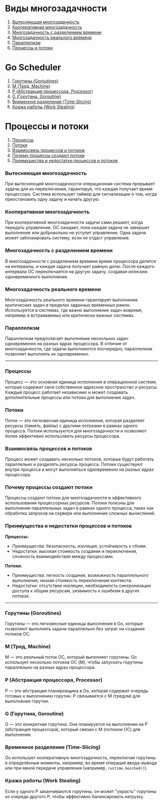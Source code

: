 # Виды многозадачности

1. [Вытесняющая многозадачность](#preemptive-multitasking)
2. [Кооперативная многозадачность](#cooperative-multitasking)
3. [Многозадачность с разделением времени](#time-sharing-multitasking)
4. [Многозадачность реального времени](#real-time-multitasking)
5. [Параллелизм](#parallelism)
6. [Процессы и потоки](#процессы-и-потоки)

# Go Scheduler

1. [Горутины (Goroutines)](#горутины)
2. [M (Тред, Machine)](#m-тред)
3. [P (Абстракция процессора, Processor)](#p-процессор)
4. [G (Горутина, Goroutine)](#g-горутина)
5. [Временное разделение (Time-Slicing)](#временное-разделение)
6. [Кража работы (Work Stealing)](#кража-работы)

# Процессы и потоки

1. [Процессы](#процессы)
2. [Потоки](#потоки)
3. [Взаимосвязь процессов и потоков](#взаимосвязь-процессов-и-потоков)
4. [Почему процессы создают потоки](#почему-процессы-создают-потоки)
5. [Преимущества и недостатки процессов и потоков](#преимущества-недостатки-процессов-и-потоков)



### Вытесняющая многозадачность <a id="preemptive-multitasking"></a>

При вытесняющей многозадачности операционная система прерывает задачи для их переключения, гарантируя, что каждая получает время процессора. Система использует таймер для сигнализации о том, когда приостановить одну задачу и начать другую.

### Кооперативная многозадачность <a id="cooperative-multitasking"></a>

При кооперативной многозадачности задачи сами решают, когда передать управление. ОС ожидает, пока каждая задача не завершит выполнение или добровольно не уступит управление. Одна задача может заблокировать систему, если не отдаст управление.

### Многозадачность с разделением времени <a id="time-sharing-multitasking"></a>

В многозадачности с разделением времени время процессора делится на интервалы, и каждая задача получает равную долю. После каждого интервала ОС переключается на другую задачу, создавая иллюзию одновременного выполнения.

### Многозадачность реального времени <a id="real-time-multitasking"></a>

Многозадачность реального времени гарантирует выполнение критических задач в пределах заданных временных рамок. Используется в системах, где важно выполнение задач вовремя, например в встраиваемых или критически важных системах.

### Параллелизм <a id="parallelism"></a>

Параллелизм предполагает выполнение нескольких задач одновременно на разных ядрах процессора. В отличие от многозадачности, где задачи выполняются поочередно, параллелизм позволяет выполнять их одновременно.

---

### Процессы <a id="процессы"></a>

Процесс — это основная единица исполнения в операционной системе, которая содержит свое собственное адресное пространство и ресурсы. Каждый процесс работает независимо и может создавать дополнительные процессы или потоки для выполнения задач.

### Потоки <a id="потоки"></a>

Поток — это легковесная единица исполнения, которая разделяет ресурсы (память, файлы) с другими потоками в рамках одного процесса. Потоки используются для многозадачности и позволяют более эффективно использовать ресурсы процессора.

### Взаимосвязь процессов и потоков <a id="взаимосвязь-процессов-и-потоков"></a>

Процесс может создавать несколько потоков, которые будут работать параллельно и разделять ресурсы процесса. Потоки существуют внутри процесса и могут выполняться одновременно на разных ядрах процессора.

### Почему процессы создают потоки <a id="почему-процессы-создают-потоки"></a>

Процессы создают потоки для многозадачности и эффективного использования процессорных ресурсов. Потоки полезны для выполнения параллельных задач в рамках одного процесса, таких как обработка запросов на сервере или выполнение сложных вычислений.

### Преимущества и недостатки процессов и потоков <a id="преимущества-недостатки-процессов-и-потоков"></a>

**Процессы:**
- Преимущества: безопасность, изоляция, устойчивость к сбоям.
- Недостатки: высокая стоимость создания и переключения, сложность взаимодействия между процессами.

**Потоки:**
- Преимущества: легкость создания, возможность параллельного выполнения, низкая стоимость переключения контекста.
- Недостатки: отсутствие изоляции, необходимость синхронизации доступа к общим ресурсам, уязвимость к ошибкам в других потоках.

---

### Горутины (Goroutines) <a id="горутины"></a>

Горутины — это легковесные единицы выполнения в Go, которые позволяют выполнять задачи параллельно без затрат на создание потоков ОС.

### M (Тред, Machine) <a id="m-тред"></a>

M — это реальный поток ОС, который выполняет горутины. Go использует несколько потоков ОС (M), чтобы запускать горутины параллельно на разных ядрах процессора.

### P (Абстракция процессора, Processor) <a id="p-процессор"></a>

P — это абстракция планировщика в Go, которая содержит очередь готовых к выполнению горутин. P связывается с M (тредом) для выполнения горутин.

### G (Горутина, Goroutine) <a id="g-горутина"></a>

G — это конкретная горутина. Она планируется на выполнение на P (абстракция процессора), который связан с M (потоком ОС) для выполнения.

### Временное разделение (Time-Slicing) <a id="временное-разделение"></a>

Go использует кооперативную многозадачность, переключая горутины в определённые моменты, например, во время операций ввода-вывода или при явной передаче управления (например, `runtime.Gosched()`).

### Кража работы (Work Stealing) <a id="кража-работы"></a>

Если у одного P заканчиваются горутины, он может "украсть" горутины из очереди другого P, чтобы эффективно балансировать нагрузку.